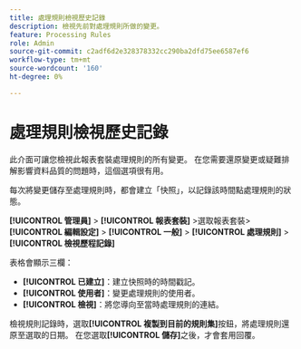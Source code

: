 ```yaml
---
title: 處理規則檢視歷史記錄
description: 檢視先前對處理規則所做的變更。
feature: Processing Rules
role: Admin
source-git-commit: c2adf6d2e328378332cc290ba2dfd75ee6587ef6
workflow-type: tm+mt
source-wordcount: '160'
ht-degree: 0%

---
```


# 處理規則檢視歷史記錄

此介面可讓您檢視此報表套裝處理規則的所有變更。 在您需要還原變更或疑難排解影響資料品質的問題時，這個選項很有用。

每次將變更儲存至處理規則時，都會建立「快照」，以記錄該時間點處理規則的狀態。

**[!UICONTROL 管理員]** > **[!UICONTROL 報表套裝]** >選取報表套裝> **[!UICONTROL 編輯設定]** > **[!UICONTROL 一般]** > **[!UICONTROL 處理規則]** > **[!UICONTROL 檢視歷程記錄]**

表格會顯示三欄：

* **[!UICONTROL 已建立]**：建立快照時的時間戳記。
* **[!UICONTROL 使用者]**：變更處理規則的使用者。
* **[!UICONTROL 檢視]**：將您導向至當時處理規則的連結。

檢視規則記錄時，選取&#x200B;**[!UICONTROL 複製到目前的規則集]**&#x200B;按鈕，將處理規則還原至選取的日期。 在您選取&#x200B;**[!UICONTROL 儲存]**&#x200B;之後，才會套用回覆。

